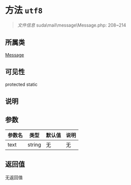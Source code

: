 # 方法 `utf8`

> *文件信息* suda\mail\message\Message.php: 208~214

## 所属类 

[Message](../Message.md)

## 可见性

 protected static

## 说明



## 参数


| 参数名 | 类型 | 默认值 | 说明 |
|--------|-----|-------|-------|
| text |  string | 无 | 无 |



## 返回值

无返回值
